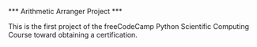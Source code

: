 *** Arithmetic Arranger Project ***

This is the first project of the freeCodeCamp Python Scientific Computing Course toward obtaining a certification. 
